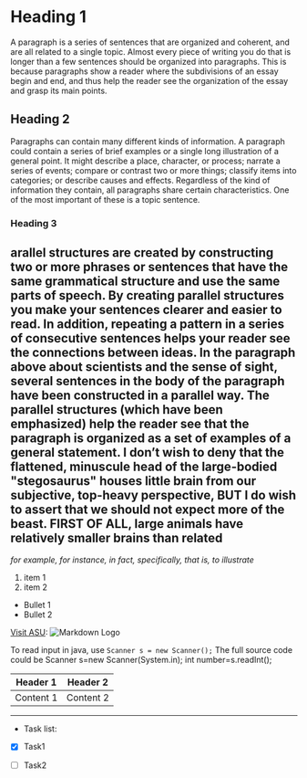 # Heading 1 

A paragraph is a series of sentences that are organized and coherent, and are all related to a single topic. Almost every piece of writing you do that is longer than a few sentences should be organized into paragraphs. This is because paragraphs show a reader where the subdivisions of an essay begin and end, and thus help the reader see the organization of the essay and grasp its main points.
## Heading 2
Paragraphs can contain many different kinds of information. A paragraph could contain a series of brief examples or a single long illustration of a general point. It might describe a place, character, or process; narrate a series of events; compare or contrast two or more things; classify items into categories; or describe causes and effects. Regardless of the kind of information they contain, all paragraphs share certain characteristics. One of the most important of these is a topic sentence.
### Heading 3
arallel structures are created by constructing two or more phrases or sentences that have the same grammatical structure and use the same parts of speech. By creating parallel structures you make your sentences clearer and easier to read. In addition, repeating a pattern in a series of consecutive sentences helps your reader see the connections between ideas. In the paragraph above about scientists and the sense of sight, several sentences in the body of the paragraph have been constructed in a parallel way. The parallel structures (which have been emphasized) help the reader see that the paragraph is organized as a set of examples of a general statement.
**I don’t wish to deny that the flattened, minuscule head of the large-bodied "stegosaurus" houses little brain from our subjective, top-heavy perspective, BUT I do wish to assert that we should not expect more of the beast. FIRST OF ALL, large animals have relatively smaller brains than related**
--------------
_for example, for instance, in fact, specifically, that is, to illustrate_
1. item 1
2.  item 2
- Bullet 1
- Bullet 2

[Visit ASU](https://edugate.asu.edu.jo/login/index.php):
![Markdown Logo](https://upload.wikimedia.org/wikipedia/ar/8/82/ASU_Jordan_logo.PNG?20171111121555)

To read input in java, use `Scanner s = new Scanner();`
The full source code could be
    Scanner s=new Scanner(System.in);
    int number=s.readInt();
    
   | Header 1 | Header 2 |
   |---------|---------|
   |Content 1| Content 2|

   ---------------
   - Task list:
   - [x] Task1
   - [ ] Task2

